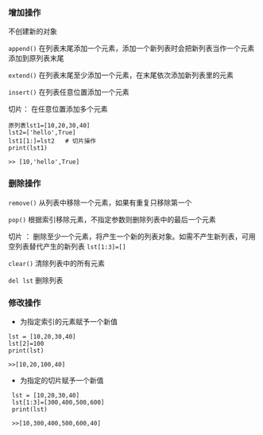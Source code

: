 ### 增加操作
 不创建新的对象
 
`append()` 在列表末尾添加一个元素，添加一个新列表时会把新列表当作一个元素添加到原列表末尾

`extend()` 在列表末尾至少添加一个元素，在末尾依次添加新列表里的元素

`insert()` 在列表任意位置添加一个元素

切片： 在任意位置添加多个元素
```
原列表lst1=[10,20,30,40]
lst2=['hello',True]
lst1[1:]=lst2   # 切片操作
print(lst1)

>> [10,'hello',True]
```

### 删除操作
`remove()` 从列表中移除一个元素，如果有重复只移除第一个

`pop()` 根据索引移除元素，不指定参数则删除列表中的最后一个元素

切片 ： 删除至少一个元素，将产生一个新的列表对象。如需不产生新列表，可用空列表替代产生的新列表
`lst[1:3]=[]`

`clear()` 清除列表中的所有元素

`del lst`  删除列表  

### 修改操作

 * 为指定索引的元素赋予一个新值
 ```
 lst = [10,20,30,40]
 lst[2]=100
 print(lst)
 
 >>[10,20,100,40]
 ```
 * 为指定的切片赋予一个新值
```
 lst = [10,20,30,40]
 lst[1:3]=[300,400,500,600]
 print(lst)
 
 >>[10,300,400,500,600,40]
```
